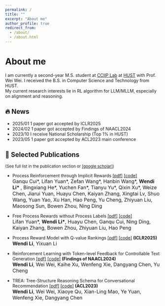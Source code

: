 ```yaml
---
permalink: /
title: ""
excerpt: "About me"
author_profile: true
redirect_from:
  - /about/
  - /about.html
---
```



# About me
I am currently a second-year M.S. student at  <a href="https://cciip.cs.hust.edu.cn/">CCIIP Lab</a> at <a href="https://hust.edu.cn/" target="_blank" rel="noopener">HUST</a> with Prof. Wei Wei. I received the B.S. in Computer Science and Technology from HUST. <br>
My current research interests lie in RL algorithm for LLM/MLLM, especially on alignment and reasoning.

<!-- ## News -->
## 🔥 News
- 2025/01 1 paper got accepted by ICLR2025
- 2024/02 1 paper got accepted by Findings of NAACL2024
- 2023/10 I receive National Scholarship (Top 1% in HUST) 
- 2023/05 1 paper got accepted by ACL2023 main conference


## 📝 Selected Publications 

<font size=2> (See full list in the publication section or <a href="https://scholar.google.com/citations?user=hK19TbcAAAAJ&hl=zh-CN">[google scholar]</a>)</font>

- Process Reinforcement through Implicit Rewards <a href="https://arxiv.org/pdf/2502.01456">[pdf]</a> <a href="https://github.com/PRIME-RL/PRIME">[code]</a>   <br>
  <font size=3> Ganqu Cui*, Lifan Yuan*, Zefan Wang*, Hanbin Wang*, <b>Wendi Li* </b>, Bingxiang He*, Yuchen Fan*, Tianyu Yu*, Qixin Xu*, Weize Chen, Jiarui Yuan, Huayu Chen, Kaiyan Zhang, Xingtai Lv, Shuo Wang, Yuan Yao, Xu Han, Hao Peng, Yu Cheng, Zhiyuan Liu, Maosong Sun, Bowen Zhou, Ning Ding </font><br>

- Free Process Rewards without Process Labels <a href="https://arxiv.org/pdf/2412.01981">[pdf]</a> <a href="https://github.com/lifan-yuan/ImplicitPRM">[code]</a>   <br>
  <font size=3> Lifan Yuan*, <b>Wendi Li*</b>, Huayu Chen, Ganqu Cui, Ning Ding, Kaiyan Zhang, Bowen Zhou, Zhiyuan Liu, Hao Peng </font><br>

- Process Reward Model with Q-value Rankings <a href="https://arxiv.org/pdf/2410.11287">[pdf]</a> <a href="https://github.com/WindyLee0822/Process_Q_Model">[code]</a> <b>(ICLR2025)</b> <br>  <font size=3><b>Wendi Li</b>, Yixuan Li </font><br>

- Reinforcement Learning with Token-level Feedback for Controllable Text Generation <a href="https://arxiv.org/pdf/2403.11558">[pdf]</a> <a href="https://github.com/WindyLee0822/CTG">[code]</a> <b>(Findings of NAACL2024)</b> <br> 
    <font size=3> <b>Wendi Li</b>, Wei Wei, Kaihe Xu, Wenfeng Xie, Dangyang Chen, Yu Cheng </font><br>

- TREA: Tree-Structure Reasoning Schema for Conversational Recommendation <a href="https://arxiv.org/pdf/2307.10543.pdf">[pdf]</a> <a href="https://github.com/WindyLee0822/TREA">[code]</a>  <b>(ACL2023)</b> <br>
  <font size=3><b>Wendi Li</b>, Wei Wei, Xiaoye Qu, Xian-Ling Mao, Ye Yuan, Wenfeng Xie, Dangyang Chen </font><br>








